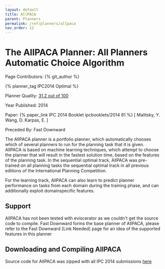 ```yaml
---
layout: default
title: AllPACA
parent: Planners
permalink: /ref/planners/allpaca
nav_order: 12
---
```

# The AllPACA Planner: All Planners Automatic Choice Algorithm

Page Contributors: {% git_author %}

{% planner_tag IPC2014 Optimal %}

Planner Quality: [31.2 out of 100](/ref/planners/rating)

Year Published: 2014

Paper: {% paper_link IPC 2014 Booklet ipcbooklets/2014 81 %} [ Malitsky, Y. Wang, D. Karpas, E. ]

Preceded By: Fast Downward

The AllPACA planner is a portfolio planner, which automatically chooses which of several planners to run for the planning task that it is given. AllPACA is based on machine learning techniques, which attempt to choose the planner that will result in the fastest solution time, based on the features of the planning task. In the sequential optimal track, AllPACA was pre-trained on all planning tasks the sequential optimal track
in all previous editions of the International Planning Competition. 

For the learning track, AllPACA can also learn to predict planner performance on tasks from each domain during the training phase, and can additionally exploit domainspecific features.

## Support

AllPACA has not been tested with eviscerator as we couldn't get the source code to compile. Fast Downward forms the base planner of AllPACA, please refer to the Fast Downward [Link Needed] page for an idea of the supported features in this planner

## Downloading and Compiling AllPACA

Source code for AllPACA was zipped with all IPC 2014 submissions [here](https://helios.hud.ac.uk/scommv/IPC-14/repo_planners/seq-opt.zip)

